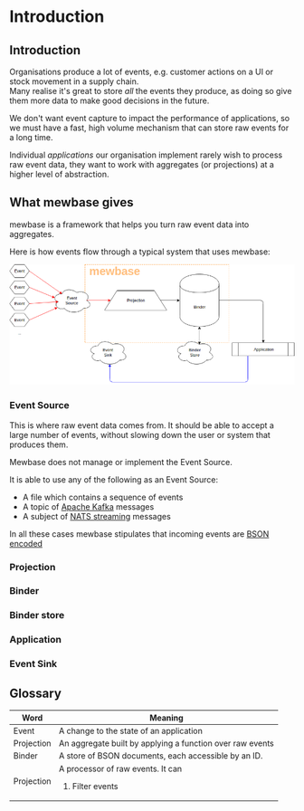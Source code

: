 # Introduction

## Introduction
Organisations produce a lot of events, e.g. customer actions on a UI or stock movement in a supply chain.<br/>
Many realise it's great to store *all* the events they produce, as doing so give them more data to make good decisions in the future.

We don't want event capture to impact the performance of applications, so we must have a fast, high volume mechanism that can store raw events for a long time.

Individual _applications_  our organisation implement rarely wish to process raw event data, they want to work with aggregates (or projections) at a higher level of abstraction.

## What mewbase gives
mewbase is a framework that helps you turn raw event data into aggregates.

Here is how events flow through a typical system that uses mewbase:

![example application architecture](images/MewbaseApplicationArch.png)


### Event Source

This is where raw event data comes from. It should be able to accept a large number of events, without slowing down the user or system that produces them.

Mewbase does not manage or implement the Event Source.

It is able to use any of the following as an Event Source:
* A file which contains a sequence of events
* A topic of [Apache Kafka](https://kafka.apache.org/) messages
* A subject of [NATS streaming](https://nats.io/about/) messages

In all these cases mewbase stipulates that incoming events are [BSON encoded](http://bsonspec.org/)
### Projection

### Binder

### Binder store

### Application

### Event Sink



Glossary
---

| Word | Meaning |
| ---- | ------- |
| Event  | A change to the state of an application  |
| Projection   | An aggregate built by applying a function over raw events  |
| Binder   | A store of BSON documents, each accessible by an ID.  |
| Projection   | A processor of raw events. It can <ol><li>Filter events</li></ol> |
